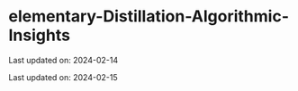 # elementary-Distillation-Algorithmic-Insights


Last updated on: 2024-02-14

Last updated on: 2024-02-15